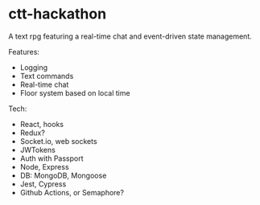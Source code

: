# ctt-hackathon

A text rpg featuring a real-time chat and event-driven state management.

Features:

- Logging
- Text commands
- Real-time chat
- Floor system based on local time

Tech:

- React, hooks
- Redux?
- Socket.io, web sockets
- JWTokens
- Auth with Passport
- Node, Express
- DB: MongoDB, Mongoose
- Jest, Cypress
- Github Actions, or Semaphore?
